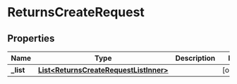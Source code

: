 

# ReturnsCreateRequest


## Properties

| Name | Type | Description | Notes |
|------------ | ------------- | ------------- | -------------|
|**_list** | [**List&lt;ReturnsCreateRequestListInner&gt;**](ReturnsCreateRequestListInner.md) |  |  [optional] |




